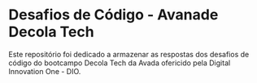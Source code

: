 # Desafios de Código - Avanade Decola Tech

Este repositório foi dedicado a armazenar as respostas dos desafios de código do bootcampo Decola Tech da Avada ofericido pela Digital Innovation One - DIO.
